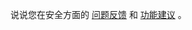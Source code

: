 说说您在安全方面的
[问题反馈](https://github.com/dnsHome/dnsHome/issues/new?template=%E9%97%AE%E9%A2%98%E5%8F%8D%E9%A6%88.md&title=%E9%97%AE%E9%A2%98%E5%8F%8D%E9%A6%88)
和
[功能建议](https://github.com/dnsHome/dnsHome/issues/new?template=%E5%8A%9F%E8%83%BD%E5%BB%BA%E8%AE%AE.md&title=%E5%8A%9F%E8%83%BD%E5%BB%BA%E8%AE%AE)
。